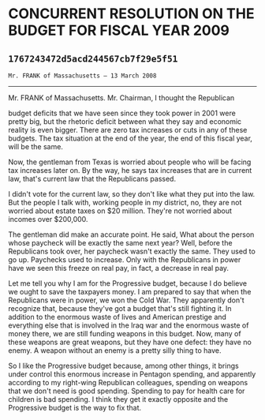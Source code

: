 # CONCURRENT RESOLUTION ON THE BUDGET FOR FISCAL YEAR 2009
## `1767243472d5acd244567cb7f29e5f51`
`Mr. FRANK of Massachusetts — 13 March 2008`

---


Mr. FRANK of Massachusetts. Mr. Chairman, I thought the Republican


budget deficits that we have seen since they took power in 2001 were 
pretty big, but the rhetoric deficit between what they say and economic 
reality is even bigger. There are zero tax increases or cuts in any of 
these budgets. The tax situation at the end of the year, the end of 
this fiscal year, will be the same.

Now, the gentleman from Texas is worried about people who will be 
facing tax increases later on. By the way, he says tax increases that 
are in current law, that's current law that the Republicans passed.

I didn't vote for the current law, so they don't like what they put 
into the law. But the people I talk with, working people in my 
district, no, they are not worried about estate taxes on $20 million. 
They're not worried about incomes over $200,000.

The gentleman did make an accurate point. He said, What about the 
person whose paycheck will be exactly the same next year? Well, before 
the Republicans took over, her paycheck wasn't exactly the same. They 
used to go up. Paychecks used to increase. Only with the Republicans in 
power have we seen this freeze on real pay, in fact, a decrease in real 
pay.

Let me tell you why I am for the Progressive budget, because I do 
believe we ought to save the taxpayers money. I am prepared to say that 
when the Republicans were in power, we won the Cold War. They 
apparently don't recognize that, because they've got a budget that's 
still fighting it. In addition to the enormous waste of lives and 
American prestige and everything else that is involved in the Iraq war 
and the enormous waste of money there, we are still funding weapons in 
this budget. Now, many of these weapons are great weapons, but they 
have one defect: they have no enemy. A weapon without an enemy is a 
pretty silly thing to have.

So I like the Progressive budget because, among other things, it 
brings under control this enormous increase in Pentagon spending, and 
apparently according to my right-wing Republican colleagues, spending 
on weapons that we don't need is good spending. Spending to pay for 
health care for children is bad spending. I think they get it exactly 
opposite and the Progressive budget is the way to fix that.